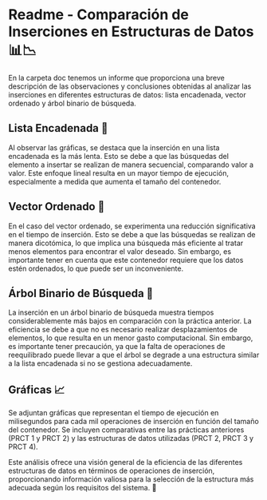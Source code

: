 # Readme - Comparación de Inserciones en Estructuras de Datos 📊📉

En la carpeta doc tenemos un informe que proporciona una breve descripción de las observaciones y conclusiones obtenidas al analizar las inserciones en diferentes estructuras de datos: lista encadenada, vector ordenado y árbol binario de búsqueda.

## Lista Encadenada 🧐

Al observar las gráficas, se destaca que la inserción en una lista encadenada es la más lenta. Esto se debe a que las búsquedas del elemento a insertar se realizan de manera secuencial, comparando valor a valor. Este enfoque lineal resulta en un mayor tiempo de ejecución, especialmente a medida que aumenta el tamaño del contenedor.

## Vector Ordenado 🚀

En el caso del vector ordenado, se experimenta una reducción significativa en el tiempo de inserción. Esto se debe a que las búsquedas se realizan de manera dicotómica, lo que implica una búsqueda más eficiente al tratar menos elementos para encontrar el valor deseado. Sin embargo, es importante tener en cuenta que este contenedor requiere que los datos estén ordenados, lo que puede ser un inconveniente.

## Árbol Binario de Búsqueda 🌳

La inserción en un árbol binario de búsqueda muestra tiempos considerablemente más bajos en comparación con la práctica anterior. La eficiencia se debe a que no es necesario realizar desplazamientos de elementos, lo que resulta en un menor gasto computacional. Sin embargo, es importante tener precaución, ya que la falta de operaciones de reequilibrado puede llevar a que el árbol se degrade a una estructura similar a la lista encadenada si no se gestiona adecuadamente.

## Gráficas 📈

Se adjuntan gráficas que representan el tiempo de ejecución en milisegundos para cada mil operaciones de inserción en función del tamaño del contenedor. Se incluyen comparativas entre las prácticas anteriores (PRCT 1 y PRCT 2) y las estructuras de datos utilizadas (PRCT 2, PRCT 3 y PRCT 4).

Este análisis ofrece una visión general de la eficiencia de las diferentes estructuras de datos en términos de operaciones de inserción, proporcionando información valiosa para la selección de la estructura más adecuada según los requisitos del sistema. 🤖

